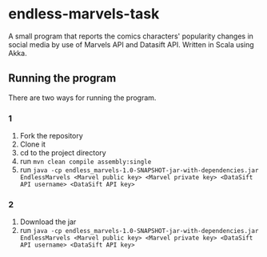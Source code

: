 endless-marvels-task
====================

A small program that reports the comics characters' popularity changes in social media by use of Marvels API and Datasift API. Written in Scala using Akka.


## Running the program

There are two ways for running the program.
### 1

1. Fork the repository
2. Clone it
3. cd to the project directory
4. run `mvn clean compile assembly:single`
5. run `java -cp endless_marvels-1.0-SNAPSHOT-jar-with-dependencies.jar EndlessMarvels <Marvel public key> <Marvel private key> <DataSift API username> <DataSift API key>`

### 2

1. Download the jar
2. run `java -cp endless_marvels-1.0-SNAPSHOT-jar-with-dependencies.jar EndlessMarvels <Marvel public key> <Marvel private key> <DataSift API username> <DataSift API key>`